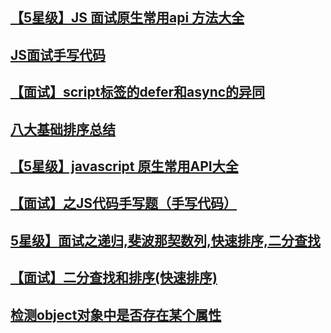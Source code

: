 ## [【5星级】JS 面试原生常用api 方法大全 ](https://github.com/libin1991/libin_Blog/issues/476)
## [JS面试手写代码](https://juejin.im/post/5acd9a0e5188257cc20da322)
## [【面试】script标签的defer和async的异同](https://github.com/libin1991/libin_Blog/issues/510)
## [八大基础排序总结](https://github.com/libin1991/libin_Blog/issues/455)
## [【5星级】javascript 原生常用API大全](https://github.com/libin1991/libin_Blog/issues/412)
## [【面试】之JS代码手写题（手写代码）](https://github.com/libin1991/libin_Blog/issues/388)
## [5星级】面试之递归,斐波那契数列,快速排序,二分查找](https://github.com/libin1991/libin_Blog/issues/265)
## [【面试】二分查找和排序(快速排序)](https://github.com/libin1991/libin_Blog/issues/376)
## [检测object对象中是否存在某个属性](https://github.com/libin1991/libin_Blog/issues/210)
